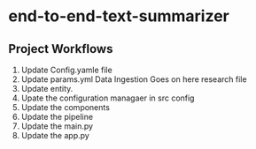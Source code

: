 # end-to-end-text-summarizer


## Project Workflows

1. Update Config.yamle file
2. Update params.yml 
Data Ingestion Goes on here research file
3. Update entity.
4. Upate the configuration managaer in src config
5. Update the components
6. Update the pipeline
7. Update the main.py
8. Update the app.py
